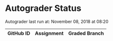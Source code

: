# Autograder Status
Autograder last run at: November 08, 2018 at 08:20

| GitHub ID | Assignment | Graded Branch |
|-----------|------------|---------------|
